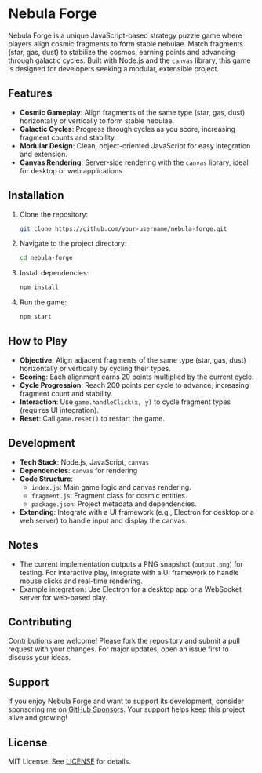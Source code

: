 # Nebula Forge

Nebula Forge is a unique JavaScript-based strategy puzzle game where players align cosmic fragments to form stable nebulae. Match fragments (star, gas, dust) to stabilize the cosmos, earning points and advancing through galactic cycles. Built with Node.js and the `canvas` library, this game is designed for developers seeking a modular, extensible project.

## Features
- **Cosmic Gameplay**: Align fragments of the same type (star, gas, dust) horizontally or vertically to form stable nebulae.
- **Galactic Cycles**: Progress through cycles as you score, increasing fragment counts and stability.
- **Modular Design**: Clean, object-oriented JavaScript for easy integration and extension.
- **Canvas Rendering**: Server-side rendering with the `canvas` library, ideal for desktop or web applications.

## Installation
1. Clone the repository:
   ```bash
   git clone https://github.com/your-username/nebula-forge.git
   ```
2. Navigate to the project directory:
   ```bash
   cd nebula-forge
   ```
3. Install dependencies:
   ```bash
   npm install
   ```
4. Run the game:
   ```bash
   npm start
   ```

## How to Play
- **Objective**: Align adjacent fragments of the same type (star, gas, dust) horizontally or vertically by cycling their types.
- **Scoring**: Each alignment earns 20 points multiplied by the current cycle.
- **Cycle Progression**: Reach 200 points per cycle to advance, increasing fragment count and stability.
- **Interaction**: Use `game.handleClick(x, y)` to cycle fragment types (requires UI integration).
- **Reset**: Call `game.reset()` to restart the game.

## Development
- **Tech Stack**: Node.js, JavaScript, `canvas`
- **Dependencies**: `canvas` for rendering
- **Code Structure**:
  - `index.js`: Main game logic and canvas rendering.
  - `fragment.js`: Fragment class for cosmic entities.
  - `package.json`: Project metadata and dependencies.
- **Extending**: Integrate with a UI framework (e.g., Electron for desktop or a web server) to handle input and display the canvas.

## Notes
- The current implementation outputs a PNG snapshot (`output.png`) for testing. For interactive play, integrate with a UI framework to handle mouse clicks and real-time rendering.
- Example integration: Use Electron for a desktop app or a WebSocket server for web-based play.

## Contributing
Contributions are welcome! Please fork the repository and submit a pull request with your changes. For major updates, open an issue first to discuss your ideas.

## Support
If you enjoy Nebula Forge and want to support its development, consider sponsoring me on [GitHub Sponsors](https://github.com/sponsors/loigaak). Your support helps keep this project alive and growing!

## License
MIT License. See [LICENSE](LICENSE) for details.
